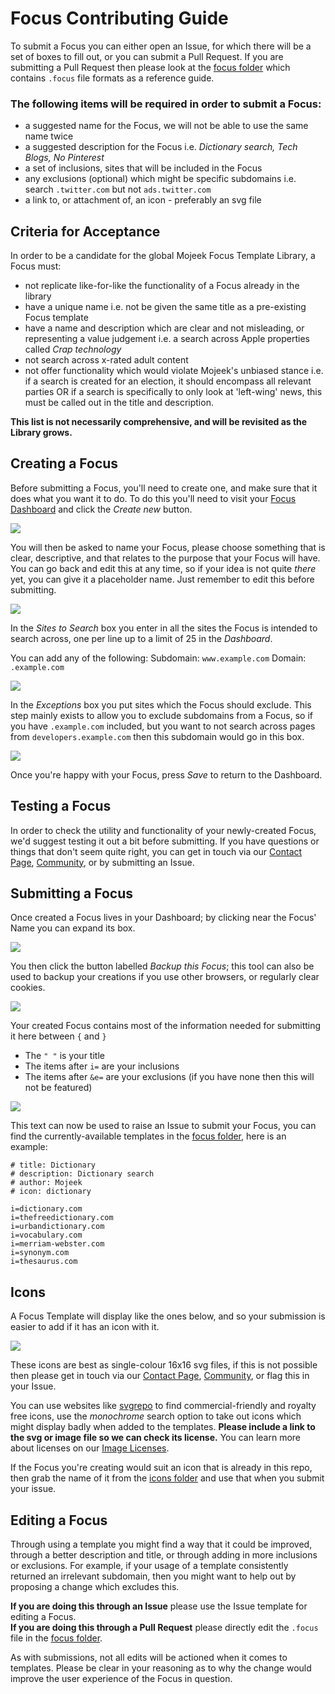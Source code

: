 # Focus Contributing Guide

To submit a Focus you can either open an Issue, for which there will be a set of boxes to fill out, or you can submit a Pull Request. If you are submitting a Pull Request then please look at the [focus folder](./focus) which contains ```.focus``` file formats as a reference guide.

### The following items will be required in order to submit a Focus:
- a suggested name for the Focus, we will not be able to use the same name twice
- a suggested description for the Focus i.e. *Dictionary search, Tech Blogs, No Pinterest*
- a set of inclusions, sites that will be included in the Focus
- any exclusions (optional) which might be specific subdomains i.e. search ```.twitter.com``` but not ```ads.twitter.com```
- a link to, or attachment of, an icon - preferably an svg file

## Criteria for Acceptance
In order to be a candidate for the global Mojeek Focus Template Library, a Focus must:
- not replicate like-for-like the functionality of a Focus already in the library
- have a unique name i.e. not be given the same title as a pre-existing Focus template
- have a name and description which are clear and not misleading, or representing a value judgement i.e. a search across Apple properties called *Crap technology*
- not search across x-rated adult content
- not offer functionality which would violate Mojeek's unbiased stance i.e. if a search is created for an election, it should encompass all relevant parties OR if a search is specifically to only look at 'left-wing' news, this must be called out in the title and description.

**This list is not necessarily comprehensive, and will be revisited as the Library grows.** 

## Creating a Focus
Before submitting a Focus, you'll need to create one, and make sure that it does what you want it to do. To do this you'll need to visit your [Focus Dashboard](https://www.mojeek.com/focus/dashboard) and click the *Create new* button.

<img src="./assets/focus_dashboard.png">

You will then be asked to name your Focus, please choose something that is clear, descriptive, and that relates to the purpose that your Focus will have. You can go back and edit this at any time, so if your idea is not quite *there* yet, you can give it a placeholder name. Just remember to edit this before submitting. 

<img src="./assets/focus_name.png">

In the *Sites to Search* box you enter in all the sites the Focus is intended to search across, one per line up to a limit of 25 in the *Dashboard*. 

You can add any of the following:
Subdomain: ```www.example.com```
Domain: ```.example.com```

<img src="./assets/sites_to_search.png">

In the *Exceptions* box you put sites which the Focus should exclude. This step mainly exists to allow you to exclude subdomains from a Focus, so if you have ```.example.com``` included, but you want to not search across pages from ```developers.example.com``` then this subdomain would go in this box. 

<img src="./assets/exceptions.png">

Once you're happy with your Focus, press *Save* to return to the Dashboard.

## Testing a Focus
In order to check the utility and functionality of your newly-created Focus, we'd suggest testing it out a bit before submitting. If you have questions or things that don't seem quite right, you can get in touch via our [Contact Page](https://www.mojeek.com/about/contact), [Community](https://community.mojeek.com/), or by submitting an Issue. 

## Submitting a Focus
Once created a Focus lives in your Dashboard; by clicking near the Focus' Name you can expand its box.

<img src="./assets/completed_focus.png">

You then click the button labelled *Backup this Focus*; this tool can also be used to backup your creations if you use other browsers, or regularly clear cookies. 

<img src="./assets/backup.png">

Your created Focus contains most of the information needed for submitting it here between ```{``` and ```}```   

- The ```" "``` is your title 
- The items after ```i=``` are your inclusions
- The items after ```&e=``` are your exclusions (if you have none then this will not be featured)

<img src="./assets/backup_highlighted.png">

This text can now be used to raise an Issue to submit your Focus, you can find the currently-available templates in the [focus folder](./focus), here is an example:
  
```# title: Dictionary```  
```# description: Dictionary search```  
```# author: Mojeek```  
```# icon: dictionary```  
  
```i=dictionary.com```  
```i=thefreedictionary.com```  
```i=urbandictionary.com```  
```i=vocabulary.com```  
```i=merriam-webster.com```  
```i=synonym.com```  
```i=thesaurus.com```  

## Icons
A Focus Template will display like the ones below, and so your submission is easier to add if it has an icon with it. 

<img src="./assets/default_templates.png">

These icons are best as single-colour 16x16 svg files, if this is not possible then please get in touch via our [Contact Page](https://www.mojeek.com/about/contact), [Community](https://community.mojeek.com/), or flag this in your Issue. 

You can use websites like [svgrepo](https://www.svgrepo.com/) to find commercial-friendly and royalty free icons, use the *monochrome* search option to take out icons which might display badly when added to the templates. **Please include a link to the svg or image file so we can check its license.** You can learn more about licenses on our [Image Licenses](https://www.mojeek.com/support/search/images/licenses.html).

If the Focus you're creating would suit an icon that is already in this repo, then grab the name of it from the [icons folder](./icons) and use that when you submit your issue.

## Editing a Focus
Through using a template you might find a way that it could be improved, through a better description and title, or through adding in more inclusions or exclusions. For example, if your usage of a template consistently returned an irrelevant subdomain, then you might want to help out by proposing a change which excludes this. 

**If you are doing this through an Issue** please use the Issue template for editing a Focus.  
**If you are doing this through a Pull Request** please directly edit the ```.focus``` file in the [focus folder](./focus).

As with submissions, not all edits will be actioned when it comes to templates. Please be clear in your reasoning as to why the change would improve the user experience of the Focus in question. 
